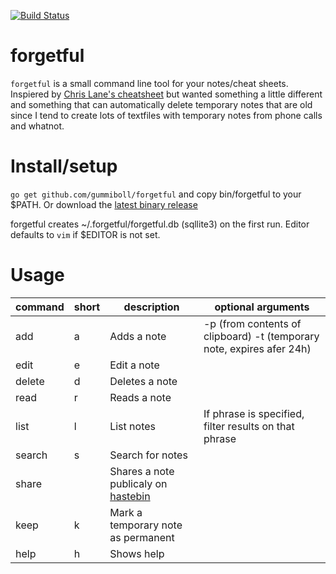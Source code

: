 [![Build Status](https://travis-ci.org/gummiboll/forgetful.svg?branch=master)](https://travis-ci.org/gummiboll/forgetful)

forgetful
=======

`forgetful` is a small command line tool for your notes/cheat sheets. Inspiered by [Chris Lane's cheatsheet](https://github.com/chrisallenlane/cheat) but wanted something a little different and something that can automatically delete temporary notes that are old since I tend to create lots of textfiles with temporary notes from phone calls and whatnot.

# Install/setup
`go get github.com/gummiboll/forgetful` and copy bin/forgetful to your $PATH. Or download the [latest binary release](https://github.com/gummiboll/forgetful/releases/latest)

forgetful creates ~/.forgetful/forgetful.db (sqllite3) on the first run. Editor defaults to `vim` if $EDITOR is not set.

# Usage
command|short|description|optional arguments
-------|-----|-----------|------------------
add <name>|a|Adds a note|-p (from contents of clipboard) -t (temporary note, expires afer 24h)
edit <name>|e|Edit a note
delete <name>|d|Deletes a note
read <name>|r|Reads a note
list|l|List notes|If phrase is specified, filter results on that phrase
search|s|Search for notes
share||Shares a note publicaly on [hastebin](http://hastebin.com)
keep <name>|k|Mark a temporary note as permanent
help|h|Shows help
